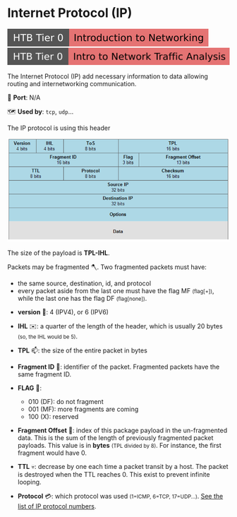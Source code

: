 # Internet Protocol (IP)

[![introductiontonetworking](../../../cybersecurity/_badges/htb/introductiontonetworking.svg)](https://academy.hackthebox.com/course/preview/introduction-to-networking)
[![intro_to_network_traffic_analysis](../../../cybersecurity/_badges/htb/intro_to_network_traffic_analysis.svg)](https://academy.hackthebox.com/course/preview/intro-to-network-traffic-analysis)

<div class="row row-cols-lg-2"><div>

The Internet Protocol (IP) add necessary information to data allowing routing and internetworking communication.

🐊️ **Port**: N/A

🗺️ **Used by**: `tcp`, `udp`...

The IP protocol is using this header

![IP Header](_images/ip_headers.png)

The size of the payload is **TPL-IHL**.

Packets may be fragmented 🪓. Two fragmented packets must have:

* the same source, destination, id, and protocol
* every packet aside from the last one must have the flag MF <small>(flag[+])</small>, while the last one has the flag DF <small>(flag[none])</small>.
</div><div>

* **version** 🔢: 4 (IPV4), or 6 (IPV6)

* **IHL** ✉️: a quarter of the length of the header, which is usually 20 bytes <small>(so, the IHL would be 5)</small>.

* **TPL** 📫: the size of the entire packet in bytes

* **Fragment ID** 🔑: identifier of the packet. Fragmented packets have the same fragment ID.

* **FLAG** 👮:
    * 010 (DF): do not fragment
    * 001 (MF): more fragments are coming
    * 100 (X): reserved

<p></p>

* **Fragment Offset** 🎯: index of this package payload in the un-fragmented data. This is the sum of the length of previously fragmented packet payloads. This value is in **bytes** <small>(TPL divided by 8)</small>. For instance, the first fragment would have 0.

* **TTL** 💀: decrease by one each time a packet transit by a host. The packet is destroyed when the TTL reaches 0. This exist to prevent infinite looping.

* **Protocol** 💳: which protocol was used <small>(1=ICMP, 6=TCP, 17=UDP...)</small>. [See the list of IP protocol numbers](https://en.wikipedia.org/wiki/List_of_IP_protocol_numbers).
</div></div>